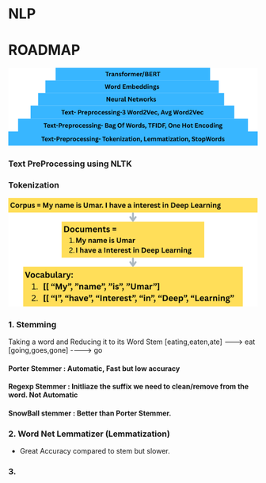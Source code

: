 # NLP
# ROADMAP 

<img src="Images/roadmap.png">



### Text PreProcessing using NLTK

### Tokenization 
<img src="Images/tokenization.png">
  
### 1. Stemming
Taking a word and Reducing it to its Word Stem
[eating,eaten,ate] ---> eat
[going,goes,gone] ----> go

#### Porter Stemmer : Automatic, Fast but low accuracy
#### Regexp Stemmer : Initliaze the suffix we need to clean/remove from the word. Not Automatic
#### SnowBall stemmer : Better than Porter Stemmer. 


### 2. Word Net Lemmatizer (Lemmatization)
- Great Accuracy compared to stem but slower.

### 3. 
